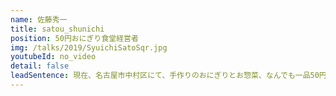 ```yaml
---
name: 佐藤秀一
title: satou_shunichi
position: 50円おにぎり食堂経営者
img: /talks/2019/SyuichiSatoSqr.jpg
youtubeId: no_video
detail: false
leadSentence: 現在、名古屋市中村区にて、手作りのおにぎりとお惣菜、なんでも一品50円で提供する「50円おにぎり食堂」を経営中。自身がホームレスであった経験も経て、現実に横たわる様々な問題と向かいあってきた。社会をより良い方向へ変えていくには何が必要なのだろうか。
---
```

